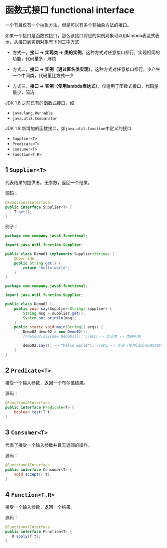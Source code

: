 # 函数式接口 functional interface

一个有且仅有一个抽象方法，但是可以有多个非抽象方法的接口。

如果一个接口是函数式接口，那么该接口对应的实例对象可以用lambda表达式表示。从接口到实例对象有下列三中方式

- 方式一，**接口 -> 实现类 -> 类的实例**，这种方式对任意接口都行，实现相同的功能，代码量多，麻烦

- 方式二，**接口 -> 实例（通过匿名类实现）**，这种方式对任意接口都行，少产生一个中间类，代码量比方式一少

- 方式三，**接口 -> 实例（使用lambda表达式）**，仅适用于函数式接口，代码量最少，简洁

JDK 1.8 之前已有的函数式接口，如

- `java.lang.Runnable`
- `java.util.Comparator`

JDK 1.8 新增加的函数接口，如`java.util.function`中定义的接口

- `Supplier<T>`
- `Predicate<T>`
- `Consumer<T>`
- `Function<T,R>`

## 1 `Supplier<T>`

代表结果的提供者。无参数，返回一个结果。

源码：

```java
@FunctionalInterface
public interface Supplier<T> {
    T get();
}
```

例子：

```java
package com.company.java8.functional;

import java.util.function.Supplier;

public class Demo01 implements Supplier<String> {
    @Override
    public String get() {
        return "hello world";
    }
}
```

```java
package com.company.java8.functional;

import java.util.function.Supplier;

public class Demo02 {
    public void say(Supplier<String> supplier) {
        String msg = supplier.get();
        System.out.println(msg);
    }
    public static void main(String[] args) {
        Demo02 demo02 = new Demo02();
        //demo02.say(new Demo01()); //接口 -> 实现类 -> 类的实例

        demo02.say(() -> "hello world"); //接口 -> 实例（使用lambda表达式），效果和demo02.say(new Demo01());一样
    }
}
```

## 2 `Predicate<T>`

接受一个输入参数，返回一个布尔值结果。

源码：

```java
@FunctionalInterface
public interface Predicate<T> {
    boolean test(T t);
}
```

## 3 `Consumer<T>`

代表了接受一个输入参数并且无返回的操作，

源码：

```java
@FunctionalInterface
public interface Consumer<T> {
    void accept(T t);
}
```

## 4 `Function<T,R>`

接受一个输入参数，返回一个结果。

源码：

```java
@FunctionalInterface
public interface Function<T> {
   R apply(T t);
}
```

